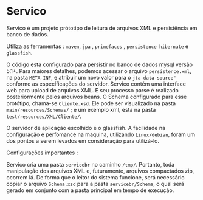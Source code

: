 # Servico

Servico é um projeto prótotipo de leitura de arquivos XML e persistência em banco de dados. 

Utiliza as ferramentas : `maven`, `jpa` , `primefaces` , `persistence hibernate` e `glassfish`. 


  O código esta configurado para persistir no banco de dados mysql versão 5.1+. Para maiores detalhes, podemos acessar o arquivo `persistence.xml`, na pasta `META-INF`, e atribuir um novo valor para o `jta-data-source"` conforme as específicações do servidor.
  Servico contém uma interface web para upload de arquivos XML. E seu processo parse é realizado posteriormente pelos arquivos beans. 
  O Schema configurado para esse protótipo, chama-se `Cliente.xsd`. Ele pode ser visualizado na pasta `main/resources/Schemas/` ; e um exemplo xml, esta na pasta `test/resources/XML/Cliente/`.
  
  O servidor de aplicação escolhido é o glassfish. A facilidade na configuração e perfomance na maquina, utilizando `Linux/debian`, foram um dos pontos a serem levados em consideração para utilizá-lo.
  
  
  Configurações importantes : 
  
  Servico cria uma pasta `servicebr` no caminho `/tmp/`. Portanto, toda manipulação dos arquivos XML e, futuramente, arquivos compactados zip, ocorrem lá. De forma que o leitor do sistema funcione, será necessário copiar o arquivo `Schema.xsd` para a pasta `servicebr/Schema`, o qual será gerado em conjunto com a pasta principal em tempo de execução.
